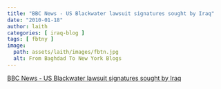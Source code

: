 ```yaml
---
title: "BBC News - US Blackwater lawsuit signatures sought by Iraq"
date: "2010-01-18"
author: laith
categories: [ iraq-blog ]
tags: [ fbtny ]
image:
  path: assets/laith/images/fbtn.jpg
  alt: From Baghdad To New York Blogs
---
```


[BBC News - US Blackwater lawsuit signatures sought by Iraq](https://news.bbc.co.uk/2/hi/middle_east/8466303.stm)
